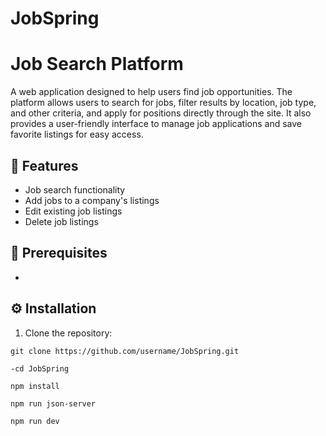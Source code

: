 # JobSpring

# Job Search Platform

A web application designed to help users find job opportunities. The platform allows users to search for jobs, filter results by location, job type, and other criteria, and apply for positions directly through the site. It also provides a user-friendly interface to manage job applications and save favorite listings for easy access.


## 🚀 Features

- Job search functionality
- Add jobs to a company's listings
- Edit existing job listings
- Delete job listings


## 🔧 Prerequisites

-

## ⚙️ Installation

1. Clone the repository:
```
git clone https://github.com/username/JobSpring.git
```
```
-cd JobSpring
```
```
npm install
```
```
npm run json-server
```
```
npm run dev
```
